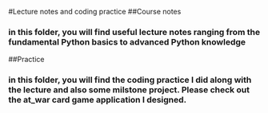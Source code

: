 #Lecture notes and coding practice
##Course notes
### in this folder, you will find useful lecture notes ranging from the fundamental Python basics to advanced Python knowledge
##Practice
### in this folder, you will find the coding practice I did along with the lecture and also some milstone project. Please check out the at_war card game application I designed.
